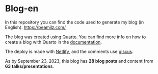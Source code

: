 
<!-- README.md is generated from README.Rmd. Please edit that file -->

# Blog-en

<!-- badges: start -->
<!-- badges: end -->

In this repository you can find the code used to generate my blog (in
English): <https://beamilz.com/>

The blog was created using [Quarto](https://quarto.org/). You can find
more info on how to create a blog with Quarto in the
[documentation](https://quarto.org/docs/websites/website-blog.html).

The deploy is made with [Netlify](https://www.netlify.com/), and the
comments use [giscus](https://giscus.app/).

As by September 23, 2023, this blog has **28 blog posts** and content
from **63 talks/presentations**.
